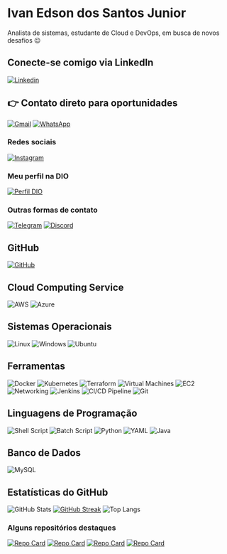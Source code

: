 # Ivan Edson dos Santos Junior

Analista de sistemas, estudante de Cloud e DevOps, em busca de novos desafios 😉



## Conecte-se comigo via LinkedIn
[![Linkedin](https://img.shields.io/badge/LinkedIn-0077B5?style=for-the-badge&logo=linkedin&logoColor=white)](https://www.linkedin.com/in/ivan-eds-junior/)

## 👉 Contato direto para oportunidades
[![Gmail](https://img.shields.io/badge/Gmail-333333?style=for-the-badge&logo=gmail&logoColor=red)](mailto:ivan.junior.ti@gmail.com)
[![WhatsApp](https://img.shields.io/badge/WhatsApp-25D366?style=for-the-badge&logo=whatsapp&logoColor=white)](https://wa.me/5519993314719)

### Redes sociais
[![Instagram](https://img.shields.io/badge/-Instagram-%23E4405F?style=for-the-badge&logo=instagram&logoColor=white)](https://www.instagram.com/ivan_discreto/)

### Meu perfil na DIO
[![Perfil DIO](https://img.shields.io/badge/-Meu%20Perfil%20na%20DIO-30A3DC?style=for-the-badge)](https://web.dio.me/users/ivan_edson)

### Outras formas de contato
[![Telegram](https://img.shields.io/badge/Telegram-000?style=for-the-badge&logo=telegram&logoColor=2CA5E0)](https://t.me/+5519993314719)
[![Discord](https://img.shields.io/badge/Discord-7289DA?style=for-the-badge&logo=discord&logoColor=white)](https://discord.com/channels/@ivanzinho./)

## GitHub
[![GitHub](https://img.shields.io/badge/GitHub-100000?style=for-the-badge&logo=github&logoColor=white)](https://github.com/IvanJunior-code)

## Cloud Computing Service
![AWS](https://img.shields.io/badge/AWS-000.svg?style=for-the-badge&logo=amazon-aws&logoColor=white)
![Azure](https://img.shields.io/badge/Azure-blue?style=for-the-badge&logo=microsoft%20azure&logoColor=blue&labelColor=FFFFFF&link=https%3A%2F%2Fimages.app.goo.gl%2FK7PN1jYJd57x4q7A8)

## Sistemas Operacionais
![Linux](https://img.shields.io/badge/Linux-000?style=for-the-badge&logo=linux&logoColor=FCC624)
![Windows](https://img.shields.io/badge/Windows-000?style=for-the-badge&logo=windows&logoColor=2CA5E0)
![Ubuntu](https://img.shields.io/badge/Ubuntu-35495E?style=for-the-badge&logo=ubuntu&logoColor=2CA5E0)

## Ferramentas
![Docker](https://img.shields.io/badge/Docker-2496ED?style=for-the-badge&logo=docker&logoColor=white)
![Kubernetes](https://img.shields.io/badge/Kubernetes-326CE5?style=for-the-badge&logo=kubernetes&logoColor=white)
![Terraform](https://img.shields.io/badge/Terraform-7B42BC?style=for-the-badge&logo=terraform&logoColor=white)
![Virtual Machines](https://img.shields.io/badge/Virtual%20Machines-6C757D?style=for-the-badge&logo=virtualbox&logoColor=white)
![EC2](https://img.shields.io/badge/Amazon%20EC2-FF9900?style=for-the-badge&logo=amazon-ec2&logoColor=white)
![Networking](https://img.shields.io/badge/Networking-6C757D?style=for-the-badge&logo=wifi&logoColor=white)
![Jenkins](https://img.shields.io/badge/Jenkins-D24939?style=for-the-badge&logo=jenkins&logoColor=white)
![CI/CD Pipeline](https://img.shields.io/badge/CI%2FCD%20Pipeline-1F72B6?style=for-the-badge&logo=azure-pipelines&logoColor=white)
![Git](https://img.shields.io/badge/GIT-E44C30?style=for-the-badge&logo=git&logoColor=white)


## Linguagens de Programação
![Shell Script](https://img.shields.io/badge/Shell_Script-121011?style=for-the-badge&logo=gnu-bash&logoColor=white)
![Batch Script](https://img.shields.io/badge/Batch_Script-4D4D4D?style=for-the-badge&logo=windows-terminal&logoColor=white)
![Python](https://img.shields.io/badge/python-3670A0?style=for-the-badge&logo=python&logoColor=ffdd54)
![YAML](https://img.shields.io/badge/yaml-%23ffffff.svg?style=for-the-badge&logo=yaml&logoColor=151515)
![Java](https://img.shields.io/badge/java-%23ED8B00.svg?style=for-the-badge&logo=openjdk&logoColor=white)

## Banco de Dados
![MySQL](https://img.shields.io/badge/MySQL-00000F?style=for-the-badge&logo=mysql&logoColor=white)



## Estatísticas do GitHub
![GitHub Stats](https://github-readme-stats.vercel.app/api?username=IvanJunior-code&theme=transparent&bg_color=000&border_color=30A3DC&show_icons=true&icon_color=30A3DC&title_color=E94D5F&text_color=FFF)
[![GitHub Streak](https://streak-stats.demolab.com/?user=IvanJunior-code&theme=bear&background=000&border=30A3DC&dates=FFF)](https://git.io/streak-stats)
![Top Langs](https://github-readme-stats-git-masterrstaa-rickstaa.vercel.app/api/top-langs/?username=IvanJunior-code&bg_color=000&border_color=30A3DC&title_color=E94D5F&text_color=FFF)



### Alguns repositórios destaques

[![Repo Card](https://github-readme-stats.vercel.app/api/pin/?username=IvanJunior-code&repo=jenkins_aws&bg_color=000&border_color=30A3DC&show_icons=true&icon_color=30A3DC&title_color=E94D5F&text_color=FFF)](https://github.com/IvanJunior-code/jenkins_aws)
[![Repo Card](https://github-readme-stats.vercel.app/api/pin/?username=IvanJunior-code&repo=terraform_lb&bg_color=000&border_color=30A3DC&show_icons=true&icon_color=30A3DC&title_color=E94D5F&text_color=FFF)](https://github.com/IvanJunior-code/terraform_lb)
[![Repo Card](https://github-readme-stats.vercel.app/api/pin/?username=IvanJunior-code&repo=lightsail_instance_and_disc&bg_color=000&border_color=30A3DC&show_icons=true&icon_color=30A3DC&title_color=E94D5F&text_color=FFF)](https://github.com/IvanJunior-code/lightsail_instance_and_disc)
[![Repo Card](https://github-readme-stats.vercel.app/api/pin/?username=IvanJunior-code&repo=ec2_suspensao_automatica&bg_color=000&border_color=30A3DC&show_icons=true&icon_color=30A3DC&title_color=E94D5F&text_color=FFF)](https://github.com/IvanJunior-code/ec2_suspensao_automatica)




<!--
**IvanJunior-code/IvanJunior-code** is a ✨ _special_ ✨ repository because its `README.md` (this file) appears on your GitHub profile.

Here are some ideas to get you started:

- 🔭 I’m currently working on ...
- 🌱 I’m currently learning ...
- 👯 I’m looking to collaborate on ...
- 🤔 I’m looking for help with ...
- 💬 Ask me about ...
- 📫 How to reach me: ...
- 😄 Pronouns: ...
- ⚡ Fun fact: ...
-->

